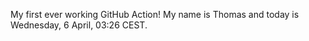 My first ever working GitHub Action!
My name is Thomas and today is Wednesday, 6 April, 03:26 CEST. 
